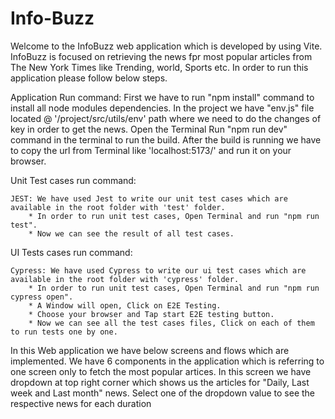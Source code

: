 # Info-Buzz

Welcome to the InfoBuzz web application which is developed by using Vite. 
InfoBuzz is focused on retrieving the news fpr most popular articles from The New York Times like Trending, world, Sports etc.
In order to run this application please follow below steps.


Application Run command:
	First we have to run "npm install" command to install all node modules dependencies.
	In the project we have "env.js" file located @ '/project/src/utils/env' path where we need to do the changes of key in order to get the news.
	Open the Terminal Run "npm run dev" command in the terminal to run the build.
	After the build is running we have to copy the url from Terminal like 'localhost:5173/' and run it on your browser.


Unit Test cases run command:

	JEST: We have used Jest to write our unit test cases which are available in the root folder with 'test' folder.
		* In order to run unit test cases, Open Terminal and run "npm run test".
		* Now we can see the result of all test cases.
		

UI Tests cases run command:

	Cypress: We have used Cypress to write our ui test cases which are available in the root folder with 'cypress' folder.
		* In order to run unit test cases, Open Terminal and run "npm run cypress open".
		* A Window will open, Click on E2E Testing.
		* Choose your browser and Tap start E2E testing button.
		* Now we can see all the test cases files, Click on each of them to run tests one by one.



In this Web application we have below screens and flows which are implemented.
	We have 6 components in the application which is referring to one screen only to fetch the most popular artices.
	In this screen we have dropdown at top right corner which shows us the articles for "Daily, Last week and Last month" news.
	Select one of the dropdown value to see the respective news for each duration
